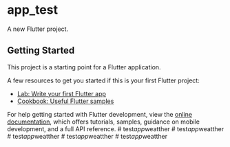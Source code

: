 # app_test

A new Flutter project.

## Getting Started

This project is a starting point for a Flutter application.

A few resources to get you started if this is your first Flutter project:

- [Lab: Write your first Flutter app](https://docs.flutter.dev/get-started/codelab)
- [Cookbook: Useful Flutter samples](https://docs.flutter.dev/cookbook)

For help getting started with Flutter development, view the
[online documentation](https://docs.flutter.dev/), which offers tutorials,
samples, guidance on mobile development, and a full API reference.
#   t e s t _ a p p _ w e a t t h e r  
 #   t e s t _ a p p _ w e a t t h e r  
 #   t e s t _ a p p _ w e a t t h e r  
 #   t e s t _ a p p _ w e a t t h e r  
 #   t e s t _ a p p _ w e a t t h e r  
 